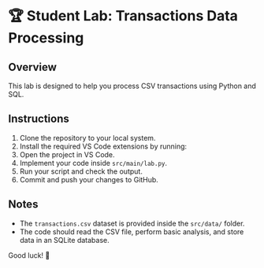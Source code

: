 # 🏆 Student Lab: Transactions Data Processing

## Overview
This lab is designed to help you process CSV transactions using Python and SQL.

## Instructions
1. Clone the repository to your local system.
2. Install the required VS Code extensions by running:
3. Open the project in VS Code.
4. Implement your code inside `src/main/lab.py`.
5. Run your script and check the output.
6. Commit and push your changes to GitHub.

## Notes
- The `transactions.csv` dataset is provided inside the `src/data/` folder.
- The code should read the CSV file, perform basic analysis, and store data in an SQLite database.

Good luck! 🚀